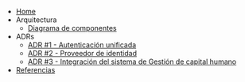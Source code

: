 * [Home](/)
* Arquitectura
  * [Diagrama de componentes](components.md)
* ADRs
  * [ADR #1 - Autenticación unificada](adr1.unified-auth.md)
  * [ADR #2 - Proveedor de identidad](adr2.identity-provider.md)
  * [ADR #3 - Integración del sistema de Gestión de capital humano](adr3.integration.md)
* [Referencias](links.md)
